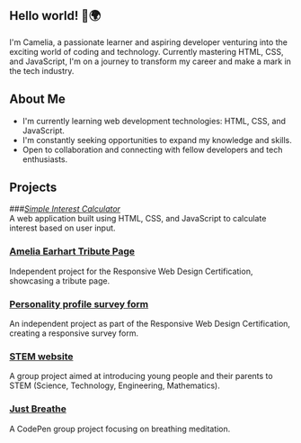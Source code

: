 ## Hello world! 👋🌍

I'm Camelia, a passionate learner and aspiring developer venturing into the exciting world of coding and technology.
Currently mastering HTML, CSS, and JavaScript, I'm on a journey to transform my career and make a mark in the tech industry.

## About Me
- I'm currently learning web development technologies: HTML, CSS, and JavaScript.
- I'm constantly seeking opportunities to expand my knowledge and skills.
- Open to collaboration and connecting with fellow developers and tech enthusiasts.


## Projects

###*[Simple Interest Calculator](https://github.com/cameliana/interest-calculator)* <br>
A web application built using HTML, CSS, and JavaScript to calculate interest based on user input.
<br>

### [Amelia Earhart Tribute Page](https://github.com/cameliana/tribute-page)<br>
Independent project for the Responsive Web Design Certification, showcasing a tribute page.
<br>

### [Personality profile survey form](https://github.com/cameliana/form-survey)<br>
An independent project as part of the Responsive Web Design Certification, creating a responsive survey form.
<br>

### [STEM website](https://github.com/cameliana/stem/tree/main)<br>
A group project aimed at introducing young people and their parents to STEM (Science, Technology, Engineering, Mathematics).
<br>

### [Just Breathe](https://codepen.io/cameliana/pen/PoxRXWB)<br>
A CodePen group project focusing on breathing meditation.
<br>

